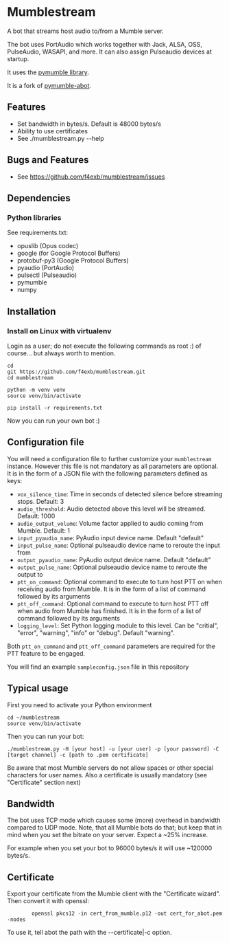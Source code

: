 # Mumblestream
A bot that streams host audio to/from a Mumble server.

The bot uses PortAudio which works together with Jack, ALSA, OSS, PulseAudio, WASAPI, and more. It can also assign Pulseaudio devices at startup.

It uses the [pymumble library](https://github.com/azlux/pymumble).

It is a fork of [pymumble-abot](https://github.com/ranomier/pymumble-abot).

## Features
* Set bandwidth in bytes/s. Default is 48000 bytes/s
* Ability to use certificates
* See ./mumblestream.py --help

## Bugs and Features
* See https://github.com/f4exb/mumblestream/issues

## Dependencies
### Python libraries
See requirements.txt:
* opuslib (Opus codec)
* google (for Google Protocol Buffers)
* protobuf-py3 (Google Protocol Buffers)
* pyaudio (PortAudio)
* pulsectl (Pulseaudio)
* pymumble
* numpy

## Installation
### Install on Linux with virtualenv
Login as a user; do not execute the following commands as root :) of course... but always worth to mention.

    cd
	git https://github.com/f4exb/mumblestream.git
	cd mumblestream

	python -m venv venv
	source venv/bin/activate

	pip install -r requirements.txt


Now you can run your own bot :)

## Configuration file

You will need a configuration file to further customize your `mumblestream` instance. However this file is not mandatory as all parameters are optional. It is in the form of a JSON file with the following parameters defined as keys:

- `vox_silence_time`: Time in seconds of detected silence before streaming stops. Default: 3
- `audio_threshold`: Audio detected above this level will be streamed. Default: 1000
- `audio_output_volume`: Volume factor applied to audio coming from Mumble. Default: 1
- `input_pyaudio_name`: PyAudio input device name. Default "default"
- `input_pulse_name`: Optional pulseaudio device name to reroute the input from
- `output_pyaudio_name`: PyAudio output device name. Default "default"
- `output_pulse_name`: Optional pulseaudio device name to reroute the output to
- `ptt_on_command`: Optional command to execute to turn host PTT on when receiving audio from Mumble. It is in the form of a list of command followed by its arguments
- `ptt_off_command`: Optional command to execute to turn host PTT off when audio from Mumble has finished. It is in the form of a list of command followed by its arguments
- `logging_level`: Set Python logging module to this level. Can be "critial", "error", "warning", "info" or "debug". Default "warning".

Both `ptt_on_command` and `ptt_off_command` parameters are required for the PTT feature to be engaged.

You will find an example `sampleconfig.json` file in this repository

## Typical usage
First you need to activate your Python environment

    cd ~/mumblestream
    source venv/bin/activate

Then you can run your bot:

	./mumblestream.py -H [your host] -u [your user] -p [your password] -C [target channel] -c [path to .pem certificate]

Be aware that most Mumble servers do not allow spaces or other special characters for user names.
Also a certificate is usually mandatory (see "Certificate" section next)

## Bandwidth
The bot uses TCP mode which causes some (more) overhead in bandwidth compared to UDP mode. Note, that all Mumble bots do that; but keep that in mind when you set the bitrate on your server. Expect a ~25% increase.

For example when you set your bot to 96000 bytes/s it will use ~120000 bytes/s.

## Certificate
Export your certificate from the Mumble client with the "Certificate wizard". Then convert it with openssl:

			openssl pkcs12 -in cert_from_mumble.p12 -out cert_for_abot.pem -nodes

To use it, tell abot the path with the --certificate|-c option.
